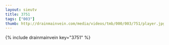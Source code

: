 ```yaml
--- 
layout: sieutv
title: 3751
tags: ["003"]
thumb: http://drainmainvein.com/media/videos/tmb/000/003/751/player.jpg
---
```

{% include drainmainvein key="3751" %} 
